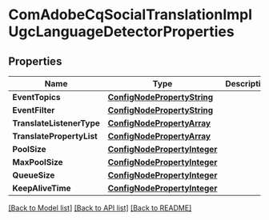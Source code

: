# ComAdobeCqSocialTranslationImplUgcLanguageDetectorProperties

## Properties
Name | Type | Description | Notes
------------ | ------------- | ------------- | -------------
**EventTopics** | [**ConfigNodePropertyString**](configNodePropertyString.md) |  | [optional] 
**EventFilter** | [**ConfigNodePropertyString**](configNodePropertyString.md) |  | [optional] 
**TranslateListenerType** | [**ConfigNodePropertyArray**](configNodePropertyArray.md) |  | [optional] 
**TranslatePropertyList** | [**ConfigNodePropertyArray**](configNodePropertyArray.md) |  | [optional] 
**PoolSize** | [**ConfigNodePropertyInteger**](configNodePropertyInteger.md) |  | [optional] 
**MaxPoolSize** | [**ConfigNodePropertyInteger**](configNodePropertyInteger.md) |  | [optional] 
**QueueSize** | [**ConfigNodePropertyInteger**](configNodePropertyInteger.md) |  | [optional] 
**KeepAliveTime** | [**ConfigNodePropertyInteger**](configNodePropertyInteger.md) |  | [optional] 

[[Back to Model list]](../README.md#documentation-for-models) [[Back to API list]](../README.md#documentation-for-api-endpoints) [[Back to README]](../README.md)


